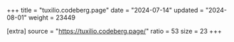 +++
title = "tuxilio.codeberg.page"
date = "2024-07-14"
updated = "2024-08-01"
weight = 23449

[extra]
source = "https://tuxilio.codeberg.page/"
ratio = 53
size = 23
+++
